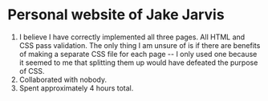 # Personal website of Jake Jarvis

1. I believe I have correctly implemented all three pages. All HTML and CSS pass validation. The only thing I am unsure of is if there are benefits of making a separate CSS file for each page -- I only used one because it seemed to me that splitting them up would have defeated the purpose of CSS.
2. Collaborated with nobody.
3. Spent approximately 4 hours total.